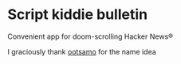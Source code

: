 # Script kiddie bulletin
Convenient app for doom-scrolling Hacker News®

I graciously thank [ootsamo](https://github.com/ootsamo) for the name idea
